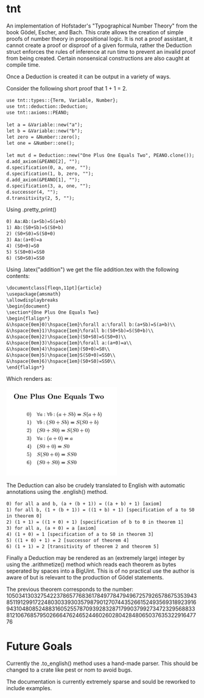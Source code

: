 # tnt
An implementation of Hofstader's "Typographical Number Theory" from the book Gödel, Escher, and Bach. This crate allows the creation of simple proofs of number theory in propositional logic. It is not a proof assistant, it cannot create a proof or disproof of a given formula, rather the Deduction struct enforces the rules of inference at run time to prevent an invalid proof from being created. Certain nonsensical constructions are also caught at compile time.

Once a Deduction is created it can be output in a variety of ways.

Consider the following short proof that 1 + 1 = 2.

```
use tnt::types::{Term, Variable, Number};
use tnt::deduction::Deduction;
use tnt::axioms::PEANO;

let a = &Variable::new("a");
let b = &Variable::new("b");
let zero = &Number::zero();
let one = &Number::one();

let mut d = Deduction::new("One Plus One Equals Two", PEANO.clone());
d.add_axiom(&PEANO[2], "");
d.specification(0, a, one, "");
d.specification(1, b, zero, "");
d.add_axiom(&PEANO[1], "");
d.specification(3, a, one, "");
d.successor(4, "");
d.transitivity(2, 5, "");
```

Using .pretty_print()

```
0) Aa:Ab:(a+Sb)=S(a+b)
1) Ab:(S0+Sb)=S(S0+b)
2) (S0+S0)=S(S0+0)   
3) Aa:(a+0)=a        
4) (S0+0)=S0
5) S(S0+0)=SS0       
6) (S0+S0)=SS0
```

Using .latex("addition") we get the file addition.tex with the following contents:

```
\documentclass[fleqn,11pt]{article}
\usepackage{amsmath}
\allowdisplaybreaks
\begin{document}
\section*{One Plus One Equals Two}
\begin{flalign*}
&\hspace{0em}0)\hspace{1em}\forall a:\forall b:(a+Sb)=S(a+b)\\
&\hspace{0em}1)\hspace{1em}\forall b:(S0+Sb)=S(S0+b)\\
&\hspace{0em}2)\hspace{1em}(S0+S0)=S(S0+0)\\
&\hspace{0em}3)\hspace{1em}\forall a:(a+0)=a\\
&\hspace{0em}4)\hspace{1em}(S0+0)=S0\\
&\hspace{0em}5)\hspace{1em}S(S0+0)=SS0\\
&\hspace{0em}6)\hspace{1em}(S0+S0)=SS0\\
\end{flalign*}
```

Which renders as:

![one and one is two](https://github.com/SymmetricChaos/tnt/blob/master/examples/addition_snip.PNG?raw=true)


The Deduction can also be crudely translated to English with automatic annotations using the .english() method.

```
0) for all a and b, (a + (b + 1)) = ((a + b) + 1) [axiom]
1) for all b, (1 + (b + 1)) = ((1 + b) + 1) [specification of a to S0 in theorem 0]
2) (1 + 1) = ((1 + 0) + 1) [specification of b to 0 in theorem 1]
3) for all a, (a + 0) = a [axiom]
4) (1 + 0) = 1 [specification of a to S0 in theorem 3]
5) ((1 + 0) + 1) = 2 [successor of theorem 4]
6) (1 + 1) = 2 [transitivity of theorem 2 and theorem 5]
```

Finally a Deduction may be rendered as an (extremely large) integer by using the .arithmetize() method which reads each theorem as bytes seperated by spaces into a BigUint. This is of no practical use the author is aware of but is relevant to the production of Gödel statements.

The previous theorem corresponds to the number: 1050341303275422378657768361784977847949672579265786753539438511912991722480303393035798790127074435266152493569318923916943104808524883160525578709392832871799037992734723295688338121067685795026664762465244602602804284806503763532291647776



# Future Goals
Currently the .to_english() method uses a hand-made parser. This should be changed to a crate like pest or nom to avoid bugs.

The documentation is currently extremely sparse and sould be reworked to include examples.
